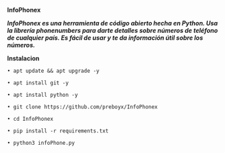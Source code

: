 **InfoPhonex**

***InfoPhonex es una herramienta de código abierto hecha en Python. Usa la librería phonenumbers para darte detalles sobre números de teléfono de cualquier país. Es fácil de usar y te da información útil sobre los números.***

**Instalacion**

```
• apt update && apt upgrade -y

• apt install git -y

• apt install python -y

• git clone https://github.com/preboyx/InfoPhonex

• cd InfoPhonex

• pip install -r requirements.txt

• python3 infoPhone.py
```
